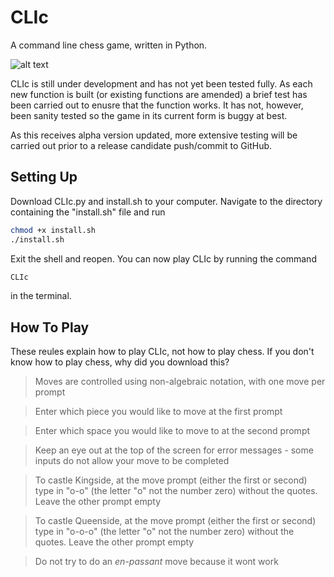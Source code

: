 CLIc
====

A command line chess game, written in Python.

![alt text](http://img.photobucket.com/albums/v235/glamtwatwhore/clic.png "CLIc splash")

CLIc is still under development and has not yet been tested fully. As each new 
function is built (or existing functions are amended) a brief test has been 
carried out to enusre that the function works. It has not, however, been 
sanity tested so the game in its current form is buggy at best.

As this receives alpha version updated, more extensive testing will be
carried out prior to a release candidate push/commit to GitHub.


Setting Up
----------

Download CLIc.py and install.sh to your computer. Navigate to the directory 
containing the "install.sh" file and run

```bash
chmod +x install.sh
./install.sh
```

Exit the shell and reopen. You can now play CLIc by running the command 

```bash
CLIc
```

in the terminal.



How To Play
-----------

These reules explain how to play CLIc, not how to play chess. If you don't 
know how to play chess, why did you download this?

> Moves are controlled using non-algebraic notation, with one move per prompt

> Enter which piece you would like to move at the first prompt

> Enter which space you would like to move to at the second prompt

> Keep an eye out at the top of the screen for error messages - some inputs 
do not allow your move to be completed

> To castle Kingside, at the move prompt (either the first or second) type in 
"o-o" (the letter "o" not the number zero) without the quotes. Leave the other
 prompt empty

> To castle Queenside, at the move prompt (either the first or second) type in 
"o-o-o" (the letter "o" not the number zero) without the quotes. Leave the 
other prompt empty

> Do not try to do an *en-passant* move because it wont work

